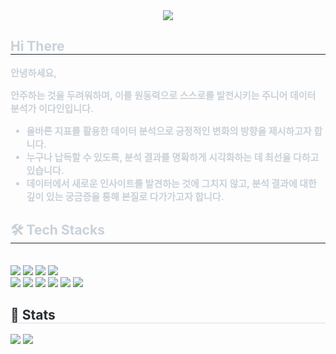 <div align= "center">
    <img src="https://capsule-render.vercel.app/api?type=waving&color=0:fddddd,100:834e7e&height=180&text=DAIN's%20GITHUB&animation=twinkling&fontColor=000000&fontSize=60" />
    </div>
    <div style="text-align: left;"> 
    <h2 style="border-bottom: 1px solid #21262d; color: #c9d1d9;"> Hi There </h2>  
    <div style="font-weight: 700; font-size: 15px; text-align: left; color: #c9d1d9;"> 안녕하세요,

안주하는 것을 두려워하며, 이를 원동력으로 스스로를 발전시키는 주니어 데이터 분석가 이다인입니다.

- **올바른 지표를 활용한 데이터 분석**으로 긍정적인 변화의 방향을 제시하고자 합니다.
- 누구나 납득할 수 있도록, **분석 결과를 명확하게 시각화**하는 데 최선을 다하고 있습니다.
- 데이터에서 새로운 인사이트를 발견하는 것에 그치지 않고, **분석 결과에 대한 깊이 있는 궁금증**을 통해 본질로 다가가고자 합니다. </div> 
    </div>
    <div style="text-align: left;">
    <h2 style="border-bottom: 1px solid #21262d; color: #c9d1d9;"> 🛠️ Tech Stacks </h2> <br> 
    <div style="margin: ; text-align: left;" "text-align: left;"> <img src="https://img.shields.io/badge/Git-F05032?style=flat&logo=Git&logoColor=white">
          <img src="https://img.shields.io/badge/Github-181717?style=flat&logo=Github&logoColor=white">
          <img src="https://img.shields.io/badge/MySQL-4479A1?style=flat&logo=MySQL&logoColor=white">
          <img src="https://img.shields.io/badge/PyTorch-EE4C2C?style=flat&logo=PyTorch&logoColor=white">
          <br/><img src="https://img.shields.io/badge/Python-3776AB?style=flat&logo=Python&logoColor=white">
          <img src="https://img.shields.io/badge/Notion-000000?style=flat&logo=Notion&logoColor=white">
          <img src="https://img.shields.io/badge/Keras-D00000?style=flat&logo=Keras&logoColor=white">
          <img src="https://img.shields.io/badge/Selenium-43B02A?style=flat&logo=Selenium&logoColor=white">
          <img src="https://img.shields.io/badge/Tensorflow-FF6F00?style=flat&logo=Tensorflow&logoColor=white">
          <img src="https://img.shields.io/badge/Matlab-0076a8?style=flat&logo=Matlab&logoColor=white">
          <br/></div>
    <div style="text-align: left;"> 
    <h2 style="border-bottom: 1px solid #d8dee4; color: #282d33;"> 🏅 Stats </h2> <div style="text-align: left;"> <img src="https://github-readme-stats.vercel.app/api?username=daainn&bg_color=60,f0d5d5,9c5e8f&title_color=000000&text_color=000000"
         /> <img src="https://github-readme-stats.vercel.app/api/top-langs/?username=daainn&layout=compact&bg_color=60,f0d5d5,9c5e8f&title_color=000000&text_color=000000"
           /> </div> 
    </div>

